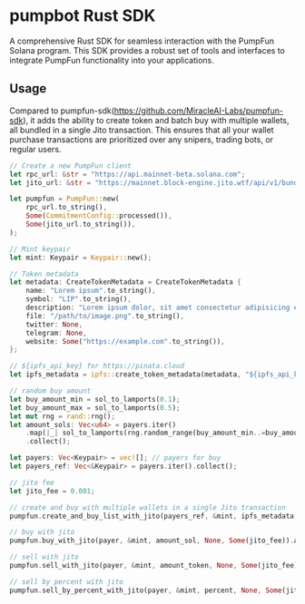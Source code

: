 # pumpbot Rust SDK

A comprehensive Rust SDK for seamless interaction with the PumpFun Solana program. This SDK provides a robust set of tools and interfaces to integrate PumpFun functionality into your applications.

## Usage
Compared to pumpfun-sdk(https://github.com/MiracleAI-Labs/pumpfun-sdk), it adds the ability to create token and batch buy with multiple wallets, all bundled in a single Jito transaction. This ensures that all your wallet purchase transactions are prioritized over any snipers, trading bots, or regular users.

```rust
// Create a new PumpFun client
let rpc_url: &str = "https://api.mainnet-beta.solana.com";
let jito_url: &str = "https://mainnet.block-engine.jito.wtf/api/v1/bundles";

let pumpfun = PumpFun::new(
    rpc_url.to_string(),
    Some(CommitmentConfig::processed()),
    Some(jito_url.to_string()),
);

// Mint keypair
let mint: Keypair = Keypair::new();

// Token metadata
let metadata: CreateTokenMetadata = CreateTokenMetadata {
    name: "Lorem ipsum".to_string(),
    symbol: "LIP".to_string(),
    description: "Lorem ipsum dolor, sit amet consectetur adipisicing elit. Quam, nisi.".to_string(),
    file: "/path/to/image.png".to_string(),
    twitter: None,
    telegram: None,
    website: Some("https://example.com".to_string()),
};

// ${ipfs_api_key} for https://pinata.cloud 
let ipfs_metadata = ipfs::create_token_metadata(metadata, "${ipfs_api_key}").await?;

// random buy amount
let buy_amount_min = sol_to_lamports(0.1);
let buy_amount_max = sol_to_lamports(0.5);
let mut rng = rand::rng();
let amount_sols: Vec<u64> = payers.iter()
    .map(|_| sol_to_lamports(rng.random_range(buy_amount_min..=buy_amount_max)))
    .collect();

let payers: Vec<Keypair> = vec![]; // payers for buy
let payers_ref: Vec<&Keypair> = payers.iter().collect();

// jito fee
let jito_fee = 0.001;

// create and buy with multiple wallets in a single Jito transaction
pumpfun.create_and_buy_list_with_jito(payers_ref, &mint, ipfs_metadata, amount_sols, None, Some(jito_fee)).await?;

// buy with jito
pumpfun.buy_with_jito(payer, &mint, amount_sol, None, Some(jito_fee)).await?;

// sell with jito
pumpfun.sell_with_jito(payer, &mint, amount_token, None, Some(jito_fee)).await?;

// sell by percent with jito
pumpfun.sell_by_percent_with_jito(payer, &mint, percent, None, Some(jito_fee)).await?;

```
